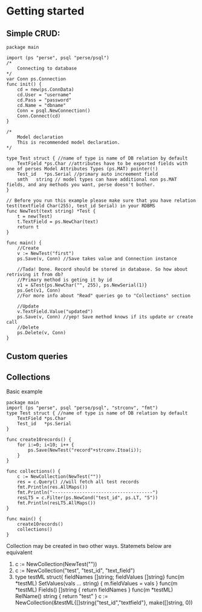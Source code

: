 Getting started
===============

Simple CRUD:
------------


    package main

    import (ps "perse", psql "perse/psql")
    /*
        Connecting to database
    */
    var Conn ps.Connection
    func init() {
        cd = new(ps.ConnData)
        cd.User = "username"
        cd.Pass = "password"
        cd.Name = "dbname" 
        Conn = psql.NewConnection()
        Conn.Connect(cd)
    }

    /*
        Model declaration
        This is recommended model declaration.
    */

    type Test struct { //name of type is name of DB relation by default
        TextField *ps.Char //attributes have to be exported fields with one of perses Model Attributes Types (ps.MAT) pointer(!)
        Test_id   *ps.Serial //primary auto increement field
        smth   string // model types can have additional non ps.MAT fields, and any methods you want, perse doesn't bother.
    }

    // Before you run this example please make sure that you have relation test(textfield Char(255), test_id Serial) in your RDBMS
    func NewTest(text string) *Test {
        t = new(Test)
        t.TextField = ps.NewChar(text)
        return t
    }

    func main() {
        //Create
        v := NewTest("first")
        ps.Save(v, Conn) //Save takes value and Connection instance

        //Tada! Done. Record should be stored in database. So how about retriving it from db? 
        //Primary method is geting it by id
        v1 = &Test{ps.NewChar("", 255), ps.NewSerial(1)}
        ps.Get(v1, Conn)
        //For more info about "Read" queries go to "Collections" section

        //Update
        v.TextField.Value("updated")
        ps.Save(v, Conn) //yep! Save method knows if its update or create call
        //Delete
        ps.Delete(v, Conn)
    }


Custom queries
--------------


Collections
-----------

Basic example

    package main
    import (ps "perse", psql "perse/psql", "strconv", "fmt")
    type Test struct { //name of type is name of DB relation by default
        TextField *ps.Char 
        Test_id   *ps.Serial
    }

    func create10records() {
        for i:=0; i<10; i++ {
            ps.Save(NewTest("record"+strconv.Itoa(i));
        }
    }
    
    func collections() {
        c := NewCollection(NewTest(""))
        res = c.Query() //will fetch all test records
        fmt.Println(res.AllMaps()) 
        fmt.Println("-------------------------------------") 
        resLT5 = c.Filter(ps.NewCond("test_id", ps.LT, "5"))
        fmt.Println(resLT5.AllMaps()) 
    }

    func main() {
        create10records()
        collections()
    }

Collection may be created in two other ways. Statemets below are equivalent 

1)  c := NewCollection(NewTest(""))
2)  c := NewCollection("test", "test_id", "text_field")
3)  type testML struct{ fieldNames []string; fieldValues []string}
    func(m *testML) SetValues(vals ... string) { m.fieldValues = vals }
    func(m *testML) Fields() []string { return fieldNames }
    func(m *testML) RelName() string { return "test" }
    c := NewCollection(&testML{[]string{"test_id","textfield"}, make([]string, 0))
